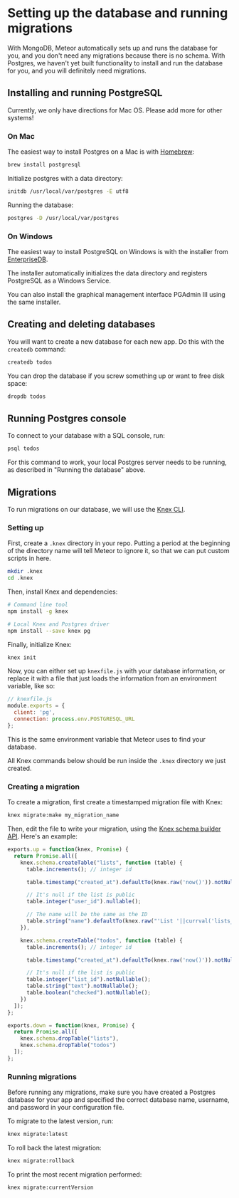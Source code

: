 # Setting up the database and running migrations

With MongoDB, Meteor automatically sets up and runs the database for you, and you don't need any migrations because there is no schema. With Postgres, we haven't yet built functionality to install and run the database for you, and you will definitely need migrations.

## Installing and running PostgreSQL

Currently, we only have directions for Mac OS. Please add more for other systems!

### On Mac

The easiest way to install Postgres on a Mac is with [Homebrew](http://brew.sh/):

```sh
brew install postgresql
```

Initialize postgres with a data directory:

```sh
initdb /usr/local/var/postgres -E utf8
```

Running the database:

```sh
postgres -D /usr/local/var/postgres
```

### On Windows

The easiest way to install PostgreSQL on Windows is with the installer from [EnterpriseDB](http://www.enterprisedb.com/products-services-training/pgdownload#windows).

The installer automatically initializes the data directory and registers PostgreSQL as a Windows Service.

You can also install the graphical management interface PGAdmin III using the same installer.

## Creating and deleting databases

You will want to create a new database for each new app. Do this with the `createdb` command:

```sh
createdb todos
```

You can drop the database if you screw something up or want to free disk space:

```sh
dropdb todos
```

## Running Postgres console

To connect to your database with a SQL console, run:

```sh
psql todos
```

For this command to work, your local Postgres server needs to be running, as described in "Running the database" above.

## Migrations

To run migrations on our database, we will use the [Knex CLI](http://knexjs.org/#Migrations-CLI).

### Setting up

First, create a `.knex` directory in your repo. Putting a period at the beginning of the directory name will tell Meteor to ignore it, so that we can put custom scripts in here.

```sh
mkdir .knex
cd .knex
```

Then, install Knex and dependencies:

```sh
# Command line tool
npm install -g knex

# Local Knex and Postgres driver
npm install --save knex pg
```

Finally, initialize Knex:

```sh
knex init
```

Now, you can either set up `knexfile.js` with your database information, or replace it with a file that just loads the information from an environment variable, like so:

```js
// knexfile.js
module.exports = {
  client: 'pg',
  connection: process.env.POSTGRESQL_URL
};
```

This is the same environment variable that Meteor uses to find your database.

All Knex commands below should be run inside the `.knex` directory we just created.

### Creating a migration

To create a migration, first create a timestamped migration file with Knex:

```sh
knex migrate:make my_migration_name
```

Then, edit the file to write your migration, using the [Knex schema builder API](http://knexjs.org/#Schema). Here's an example:

```js
exports.up = function(knex, Promise) {
  return Promise.all([
    knex.schema.createTable("lists", function (table) {
      table.increments(); // integer id

      table.timestamp("created_at").defaultTo(knex.raw('now()')).notNullable();

      // It's null if the list is public
      table.integer("user_id").nullable();

      // The name will be the same as the ID
      table.string("name").defaultTo(knex.raw("'List '||currval('lists_id_seq')")).notNullable();
    }),

    knex.schema.createTable("todos", function (table) {
      table.increments(); // integer id

      table.timestamp("created_at").defaultTo(knex.raw('now()')).notNullable();

      // It's null if the list is public
      table.integer("list_id").notNullable();
      table.string("text").notNullable();
      table.boolean("checked").notNullable();
    })
  ]);
};

exports.down = function(knex, Promise) {
  return Promise.all([
    knex.schema.dropTable("lists"),
    knex.schema.dropTable("todos")
  ]);
};
```

### Running migrations

Before running any migrations, make sure you have created a Postgres database for your app and specified the correct database name, username, and password in your configuration file.

To migrate to the latest version, run:

```sh
knex migrate:latest
```

To roll back the latest migration:

```sh
knex migrate:rollback
```

To print the most recent migration performed:

```sh
knex migrate:currentVersion
```



